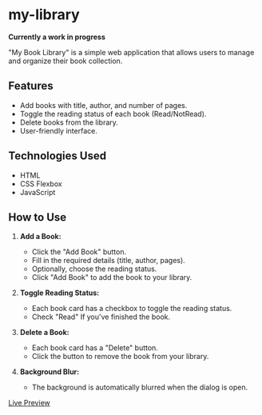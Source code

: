 # my-library

**Currently a work in progress**

"My Book Library" is a simple web application that allows users to manage and organize their book collection.

## Features

- Add books with title, author, and number of pages.
- Toggle the reading status of each book (Read/NotRead).
- Delete books from the library.
- User-friendly interface.

## Technologies Used

- HTML
- CSS Flexbox
- JavaScript

## How to Use

1. **Add a Book:**
   - Click the "Add Book" button.
   - Fill in the required details (title, author, pages).
   - Optionally, choose the reading status.
   - Click "Add Book" to add the book to your library.

2. **Toggle Reading Status:**
   - Each book card has a checkbox to toggle the reading status.
   - Check "Read" If you've finished the book.

3. **Delete a Book:**
   - Each book card has a "Delete" button.
   - Click the button to remove the book from your library.

4. **Background Blur:**
   - The background is automatically blurred when the dialog is open.

[Live Preview](https://supamega24.github.io/my-library/)
